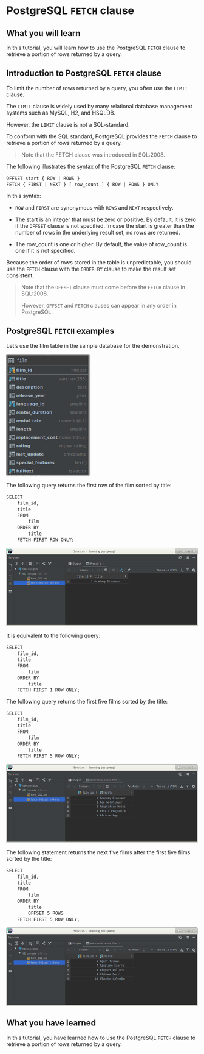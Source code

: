 # PostgreSQL `FETCH` clause

## What you will learn

In this tutorial, you will learn how to use the PostgreSQL `FETCH` clause to retrieve a portion of rows returned by a 
query.

## Introduction to PostgreSQL `FETCH` clause

To limit the number of rows returned by a query, you often use the `LIMIT` clause. 

The `LIMIT` clause is widely used by many relational database management systems such as MySQL, H2, and HSQLDB. 

However, the `LIMIT` clause is not a SQL-standard.

To conform with the SQL standard, PostgreSQL provides the `FETCH` clause to retrieve a portion of rows returned by a 
query. 

>Note that the FETCH clause was introduced in SQL:2008.

The following illustrates the syntax of the PostgreSQL `FETCH` clause:

    OFFSET start { ROW | ROWS }
    FETCH { FIRST | NEXT } [ row_count ] { ROW | ROWS } ONLY
    
In this syntax:

- `ROW` and `FIRST` are synonymous with `ROWS` and `NEXT` respectively.

- The start is an integer that must be zero or positive. By default, it is zero if the `OFFSET` clause is not specified.
In case the start is greater than the number of rows in the underlying result set, no rows are returned.

- The row_count is one or higher. By default, the value of row_count is one if it is not specified.

Because the order of rows stored in the table is unpredictable, you should use the `FETCH` clause with the `ORDER BY` 
clause to make the result set consistent.

>Note that the `OFFSET` clause must come before the `FETCH` clause in SQL:2008. 
>
>However, `OFFSET` and `FETCH` clauses can appear in any order in PostgreSQL.

## PostgreSQL `FETCH` examples

Let’s use the film table in the sample database for the demonstration.

![Film table](../images/film.png)

The following query returns the first row of the film sorted by title:

    SELECT
        film_id,
        title
        FROM
            film
        ORDER BY
            title
        FETCH FIRST ROW ONLY;
        
![Fetch 001](../images/fetch_001.png)

It is equivalent to the following query:

    SELECT
        film_id,
        title
        FROM
            film
        ORDER BY
            title
        FETCH FIRST 1 ROW ONLY;
        
The following query returns the first five films sorted by the title:

    SELECT
        film_id,
        title
        FROM
            film
        ORDER BY
            title
        FETCH FIRST 5 ROW ONLY;
        
![Fetch 002](../images/fetch_002.png)

The following statement returns the next five films after the first five films sorted by the title:

    SELECT
        film_id,
        title
        FROM
            film
        ORDER BY
            title
            OFFSET 5 ROWS
        FETCH FIRST 5 ROW ONLY;
        
![Fetch 003](../images/fetch_003.png)

## What you have learned

In this tutorial, you have learned how to use the PostgreSQL `FETCH` clause to retrieve a portion of rows returned by a 
query.